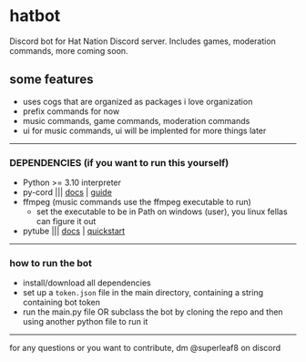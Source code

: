 # hatbot
Discord bot for Hat Nation Discord server.
Includes games, moderation commands, more coming soon.

## some features
- uses cogs that are organized as packages i love organization
- prefix commands for now
- music commands, game commands, moderation commands
- ui for music commands, ui will be implented for more things later

___
### DEPENDENCIES (if you want to run this yourself)

- Python >= 3.10 interpreter
- py-cord ||| [docs](https://docs.pycord.dev/en/stable/) | [guide](https://guide.pycord.dev/introduction)
- ffmpeg (music commands use the ffmpeg executable to run)
    - set the executable to be in Path on windows (user), you linux fellas can figure it out
- pytube ||| [docs](https://pytube.io/en/latest/) | [quickstart](https://pytube.io/en/latest/user/quickstart.html)

___
### how to run the bot
- install/download all dependencies
- set up a `token.json` file in the main directory, containing a string containing bot token
- run the main.py file OR subclass the bot by cloning the repo and then using another python file to run it

___

for any questions or you want to contribute, dm @superleaf8 on discord

    
